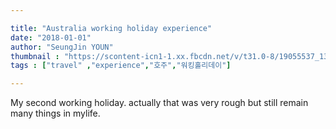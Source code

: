```yaml
---

title: "Australia working holiday experience"
date: "2018-01-01"
author: "SeungJin YOUN"
thumbnail : "https://scontent-icn1-1.xx.fbcdn.net/v/t31.0-8/19055537_1329174940464514_4986659678414604755_o.jpg?_nc_cat=103&oh=0d1ae41a83e41f82863ddceb504573a6&oe=5C292E3D"
tags : ["travel" ,"experience","호주","워킹홀리데이"]

---
```


My second working holiday. actually that was very rough but still remain many things in mylife.
